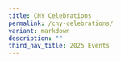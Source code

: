 ```yaml
---
title: CNY Celebrations
permalink: /cny-celebrations/
variant: markdown
description: ""
third_nav_title: 2025 Events
---
```

